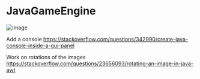 # JavaGameEngine
![image](https://user-images.githubusercontent.com/26101774/68071920-ed24fc80-fd3c-11e9-97db-6d9277273280.png)



Add a console
https://stackoverflow.com/questions/342990/create-java-console-inside-a-gui-panel

Work on rotations of the images
https://stackoverflow.com/questions/23656093/rotating-an-image-in-java-awt
